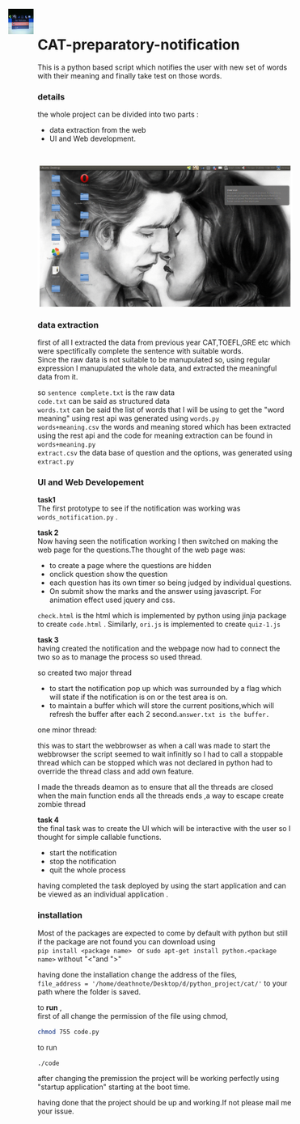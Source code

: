 # CAT-preparatory-notification
This is a python based script which notifies the user with new set of words with their meaning and finally take test on those words.

### details  
the whole project can be divided into two parts :  
+ data extraction from the web   
+ UI and Web development.  

&nbsp;&nbsp;&nbsp;&nbsp;&nbsp;&nbsp;&nbsp;&nbsp;&nbsp;&nbsp;&nbsp;&nbsp;&nbsp;&nbsp;&nbsp;&nbsp;&nbsp;&nbsp;&nbsp;&nbsp;&nbsp;&nbsp;&nbsp;&nbsp;&nbsp;&nbsp;&nbsp;&nbsp;&nbsp;&nbsp;&nbsp;&nbsp;&nbsp;&nbsp;&nbsp;&nbsp;&nbsp;&nbsp;&nbsp;&nbsp;&nbsp;&nbsp;&nbsp;&nbsp;&nbsp;&nbsp;&nbsp;&nbsp;&nbsp;&nbsp;&nbsp;&nbsp;&nbsp;&nbsp;&nbsp;&nbsp;&nbsp;&nbsp;&nbsp;&nbsp;&nbsp;&nbsp;&nbsp;&nbsp;&nbsp;&nbsp;&nbsp;&nbsp;&nbsp;&nbsp;<img src="images/cat-prep-logo.jpg" width="300" STYLE="position:absolute; TOP:35px; LEFT:170px; WIDTH:50px; HEIGHT:50px">   


![cat-prep](images/cat-prep.gif)

### data extraction  
first of all I extracted the data from previous year CAT,TOEFL,GRE etc which were spectifically complete the sentence with suitable words.  
Since the raw data is not suitable to be manupulated so, using regular expression I manupulated the whole data, and extracted the meaningful data from it.

so ```sentence complete.txt``` is the raw data  
```code.txt``` can be said as structured data  
```words.txt``` can be said the list of words that I will be using to get the "word meaning" using rest api was generated using ```words.py```  
```words+meaning.csv``` the words and meaning stored which has been extracted using the rest api and the code for meaning extraction can be found in ```words+meaning.py```  
```extract.csv``` the data base of question and the options, was generated using ```extract.py```  

### **UI and Web Developement**  
**task1**  
The first prototype to see if the notification was working was ```words_notification.py``` .  

**task 2**  
Now having seen the notification working I then switched on making the web page for the questions.The thought of the web page was:  
+ to create a page where the questions are hidden
+ onclick question show the question
+ each question has its own timer so being judged by individual questions.
+ On submit show the marks and the answer using javascript. For animation effect used jquery and css.

```check.html``` is the html which is implemented by python using jinja package to create ```code.html``` .
Similarly, ```ori.js``` is implemented to create ```quiz-1.js```  

**task 3**  
having created the notification and the webpage now had to connect the two so as to manage the process so used thread.

so created two major thread   
+ to start the notification pop up which was surrounded by a flag which will state if the notification is on or the test area is on.
+ to maintain a buffer which will store the current positions,which will refresh the buffer after each 2 second.```answer.txt is the buffer.```

one minor thread:  

this was to start the webbrowser as when a call was made to start the webbrowser the script seemed to wait infinitly so I had to call a stoppable thread which can be stopped which was not declared in python had to override the thread class and add own feature.

I made the threads deamon as to ensure that all the threads are closed when the main function ends all the threads ends ,a way to escape create zombie thread  

**task 4**  
the final task was to create the UI which will be interactive with the user so I thought for simple callable functions.
+ start the notification
+ stop the notification
+ quit the whole process

having completed the task deployed by using the start application and can be viewed as an individual application .

### **installation**

Most of the packages are expected to come by default with python but still if the package are not found you can download using  
```pip install <package name> ``` or ```sudo apt-get install python.<package name>``` without "<"and ">"

having done the installation change the address of the files,  
```file_address = '/home/deathnote/Desktop/d/python_project/cat/'```
to your path where the folder is saved.

to **run** ,  
first of all change the permission of the file using chmod,  
```sh
chmod 755 code.py
``` 
to run  

``` 
./code
```
after changing the premission the project will be working perfectly using "startup application" starting at the boot time.  

having done that the project should be up and working.If not please mail me your issue.




